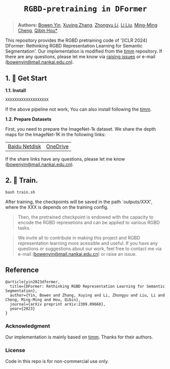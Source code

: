 # <p align=center>`RGBD-pretraining in DFormer`</p>

> **Authors:**
> [Bowen Yin](https://scholar.google.com/citations?user=xr_FRrEAAAAJ&hl=zh-CN&oi=sra),
> [Xuying Zhang](https://scholar.google.com/citations?hl=zh-CN&user=huWpVyEAAAAJ),
> [Zhongyu Li](https://scholar.google.com/citations?user=g6WHXrgAAAAJ&hl=zh-CN),
> [Li Liu](https://scholar.google.com/citations?hl=zh-CN&user=9cMQrVsAAAAJ),
> [Ming-Ming Cheng](https://scholar.google.com/citations?hl=zh-CN&user=huWpVyEAAAAJ),
> [Qibin Hou*](https://scholar.google.com/citations?user=fF8OFV8AAAAJ&hl=zh-CN)


This repository provides the RGBD pretraining code of '[ICLR 2024] DFormer: Rethinking RGBD Representation Learning for Semantic Segmentation'.
Our implementation is modified from the [timm](https://github.com/huggingface/pytorch-image-models) repository.
If there are any questions, please let me know via [raising issues](https://github.com/VCIP-RGBD/DFormer/issues) or e-mail (bowenyin@mail.nankai.edu.cn).

## 1. 🚀 Get Start

**1.1. Install**


```
XXXXXXXXXXXXXXXXXXX
```

If the above pipeline not work, You can also install following the [timm](https://github.com/huggingface/pytorch-image-models).


**1.2. Prepare Datasets**

First, you need to prepare the ImageNet-1k dataset.
We share the depth maps for the ImageNet-1K in the following links:


|    |  |
|  ----  | ----  |
| [Baidu Netdisk]() | [OneDrive]() |

If the share links have any questions, please let me know (bowenyin@mail.nankai.edu.cn). 








## 2. 🚀 Train.

```
bash train.sh
```

After training, the checkpoints will be saved in the path `outputs/XXX', where the XXX is depends on the training config.

>Then, the pretrained checkpoint is endowed with the capacity to encode the RGBD represetions and can be applied to various RGBD tasks. 



> We invite all to contribute in making this project and RGBD representation learning more acessible and useful. If you have any questions or suggestions about our work, feel free to contact me via e-mail (bowenyin@mail.nankai.edu.cn) or raise an issue. 


## Reference
```
@article{yin2023dformer,
  title={DFormer: Rethinking RGBD Representation Learning for Semantic Segmentation},
  author={Yin, Bowen and Zhang, Xuying and Li, Zhongyu and Liu, Li and Cheng, Ming-Ming and Hou, Qibin},
  journal={arXiv preprint arXiv:2309.09668},
  year={2023}
}
```


### Acknowledgment

Our implementation is mainly based on [timm](https://github.com/huggingface/pytorch-image-models). Thanks for their authors.

### License

Code in this repo is for non-commercial use only.